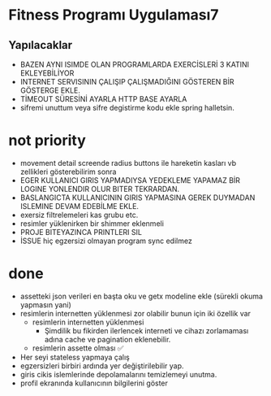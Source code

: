 # Fitness Programı Uygulaması7

## Yapılacaklar
- BAZEN AYNI ISIMDE OLAN PROGRAMLARDA EXERCİSLERİ 3 KATINI EKLEYEBİLİYOR
- INTERNET SERVISININ ÇALIŞIP ÇALIŞMADIĞINI GÖSTEREN BİR GÖSTERGE EKLE.
- TİMEOUT SÜRESİNİ AYARLA HTTP BASE AYARLA
- sifremi unuttum veya sifre degistirme kodu ekle spring halletsin.
# not priority
- movement detail screende radius buttons ile hareketin kasları vb zellikleri gösterebilirim sonra
- EGER KULLANICI GIRIS YAPMADIYSA YEDEKLEME YAPAMAZ BİR LOGINE YONLENDIR OLUR BITER TEKRARDAN.
- BASLANGICTA KULLANICININ GIRIS YAPMASINA GEREK DUYMADAN ISLEMINE DEVAM EDEBİLME EKLE.
- exersiz filtrelemeleri kas grubu etc.
- resimler yüklenirken bir shimmer eklenmeli
- PROJE BITEYAZINCA PRINTLERI SIL
- İSSUE hiç egzersizi olmayan program sync edilmez
# done
- assetteki json verileri en başta oku ve getx modeline ekle (sürekli okuma yapmasın yani)
- resimlerin internetten yüklenmesi zor olabilir bunun için iki özellik var
  - resimlerin internetten yüklenmesi
    - Şimdilik bu fikirden ilerlencek interneti ve cihazı zorlamaması adına cache ve pagination eklenebilir. 
  - resimlerin assette olması ✅
- Her seyi stateless yapmaya çalış
- egzersizleri birbiri ardında yer değiştirilebilir yap.
- giris cikis islemlerinde depolamalarını temizlemeyi unutma.
- profil ekranında kullanıcının bilgilerini göster



